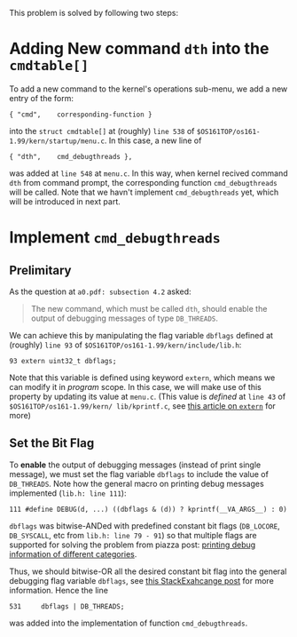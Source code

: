 This problem is solved by following two steps:

# Adding New command `dth` into the `cmdtable[]`

To add a new command to the kernel's operations 
sub-menu, we add a new entry of the form:

    { "cmd",    corresponding-function }

into the `struct cmdtable[]` at (roughly) `line 538` 
of `$OS161TOP/os161-1.99/kern/startup/menu.c`. In this 
case, a new line of

	{ "dth",    cmd_debugthreads },

was added at `line 548` at `menu.c`. In this way, when 
kernel recived command `dth` from command prompt, the 
corresponding function `cmd_debugthreads` will be 
called. Note that we havn't implement 
`cmd_debugthreads` yet, which will be introduced in 
next part.

# Implement `cmd_debugthreads`

## Prelimitary

As the question at `a0.pdf: subsection 4.2` asked:

> The new command, which must be called `dth`, should 
> enable the output of debugging messages of type
> `DB_THREADS`.

We can achieve this by manipulating the flag variable
`dbflags` defined at (roughly) `line 93` of 
`$OS161TOP/os161-1.99/kern/include/lib.h`:

    93 extern uint32_t dbflags;

Note that this variable is defined using keyword 
`extern`, which means we can modify it in *program*
scope. In this case, we will make use of this property
by updating its value at `menu.c`. (This value is 
*defined* at `line 43` of `$OS161TOP/os161-1.99/kern/
lib/kprintf.c`, see [this article on `extern`](https://www.geeksforgeeks.org/understanding-extern-keyword-in-c/)
for more)

## Set the Bit Flag

To **enable** the output of debugging messages 
(instead of print single message), we must
set the flag variable `dbflags` to include the value of
`DB_THREADS`. Note how the general macro on printing
debug messages implemented (`lib.h: line 111`):

    111 #define DEBUG(d, ...) ((dbflags & (d)) ? kprintf(__VA_ARGS__) : 0)

`dbflags` was bitwise-ANDed with predefined constant
bit flags (`DB_LOCORE`, `DB_SYSCALL`, etc from 
`lib.h: line 79 - 91`) so that multiple flags are 
supported for solving the problem from piazza post: 
[printing debug information of different categories](https://piazza.com/class/knqf0bfi5pq3q2?cid=27).

Thus, we should bitwise-OR all the desired constant bit
flag into the general debugging flag variable 
`dbflags`, see 
[this StackExahcange post](https://softwareengineering.stackexchange.com/questions/23852/bitwise-or-vs-adding-flags)
for more information. Hence the line

    531     dbflags | DB_THREADS;

was added into the implementation of function 
`cmd_debugthreads`.
